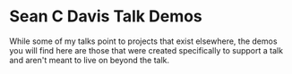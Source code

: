 # Sean C Davis Talk Demos

While some of my talks point to projects that exist elsewhere, the demos you will find here are those that were created specifically to support a talk and aren't meant to live on beyond the talk.
